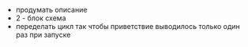 + продумать описание 
+ 2 - блок схема
+ переделать цикл так чтобы приветствие выводилось только один раз при запуске